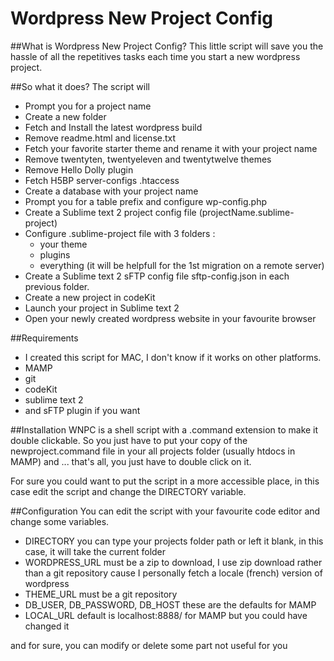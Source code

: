 Wordpress New Project Config
====================

##What is Wordpress New Project Config?
This little script will save you the hassle of all the repetitives tasks each time you start a new wordpress project.

##So what it does?
The script will
- Prompt you for a project name
- Create a new folder
- Fetch and Install the latest wordpress build
- Remove readme.html and license.txt
- Fetch your favorite starter theme and rename it with your project name
- Remove twentyten, twentyeleven and twentytwelve themes
- Remove Hello Dolly plugin
- Fetch H5BP server-configs .htaccess
- Create a database with your project name
- Prompt you for a table prefix and configure wp-config.php
- Create a Sublime text 2 project config file (projectName.sublime-project)
- Configure .sublime-project file with 3 folders : 
	- your theme
	- plugins
	- everything (it will be helpfull for the 1st migration on a remote server)
- Create a Sublime text 2 sFTP config file sftp-config.json in each previous folder.
- Create a new project in codeKit 
- Launch your project in Sublime text 2
- Open your newly created wordpress website in your favourite browser

##Requirements
- I created this script for MAC, I don't know if it works on other platforms.
- MAMP
- git
- codeKit
- sublime text 2
- and sFTP plugin if you want

##Installation
WNPC is a shell script with a .command extension to make it double clickable.
So you just have to put your copy of the newproject.command file in your all projects folder (usually htdocs in MAMP) and ... that's all, you just have to double click on it.

For sure you could want to put the script in a more accessible place, in this case edit the script and change the DIRECTORY variable.


##Configuration
You can edit the script with your favourite code editor and change some variables.
- DIRECTORY you can type your projects folder path or left it blank, in this case, it will take the current folder
- WORDPRESS_URL must be a zip to download, I use zip download rather than a git repository cause I personally fetch a locale (french) version of wordpress 
- THEME_URL must be a git repository
- DB_USER, DB_PASSWORD, DB_HOST these are the defaults for MAMP
- LOCAL_URL default is localhost:8888/ for MAMP but you could have changed it

and for sure, you can modify or delete some part not useful for you







